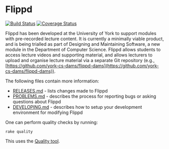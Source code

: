 # Flippd

[![Build Status](https://travis-ci.org/DAMS-Bale/flippd.svg?branch=master)](https://travis-ci.org/DAMS-Bale/flippd) [![Coverage Status](https://coveralls.io/repos/DAMS-Bale/flippd/badge.svg?branch=master&service=github)](https://coveralls.io/github/DAMS-Bale/flippd?branch=master)

Flippd has been developed at the University of York to support modules with pre-recorded lecture content. It is currently a minimally viable product, and is being trialled as part of Designing and Maintaining Software, a new module in the Department of Computer Science. Flippd allows students to access lecture videos and supporting material, and allows lecturers to upload and organise lecture material via a separate Git repository (e.g., [https://github.com/york-cs-dams/flippd-dams](https://github.com/york-cs-dams/flippd-dams)).

The following files contain more information:

* [RELEASES.md](RELEASES.md) - lists changes made to Flippd
* [PROBLEMS.md](PROBLEMS.md) - describes the process for reporting bugs or asking questions about Flippd
* [DEVELOPING.md](DEVELOPING.md) - describes how to setup your development environment for modifying Flippd

One can perform quality checks by running:
```shell
rake quality
```
This uses the [Quality tool](https://github.com/apiology/quality).
